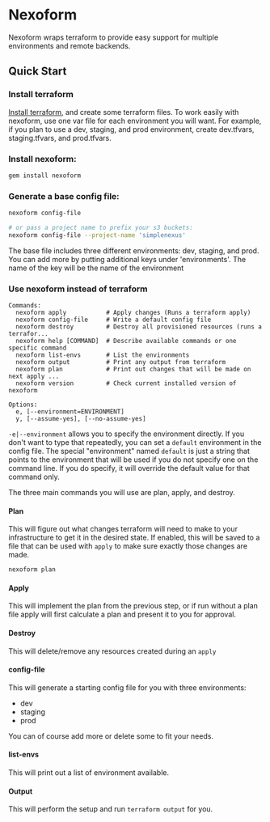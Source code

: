 # Nexoform

Nexoform wraps terraform to provide easy support for multiple environments and remote backends.

## Quick Start

### Install terraform

[Install terraform](https://www.terraform.io/intro/getting-started/install.html),
and create some terraform files.  To work easily with nexoform, use one var file for
each environment you will want.  For example, if you plan to use a dev, staging, and
prod environment, create dev.tfvars, staging.tfvars, and prod.tfvars.

### Install nexoform:

```bash
gem install nexoform
```

### Generate a base config file:

```bash
nexoform config-file

# or pass a project name to prefix your s3 buckets:
nexoform config-file --project-name 'simplenexus'
```

The base file includes three different environments:  dev, staging, and prod.
You can add more by putting additional keys under 'environments'.
The name of the key will be the name of the environment

### Use nexoform instead of terraform

```
Commands:
  nexoform apply           # Apply changes (Runs a terraform apply)
  nexoform config-file     # Write a default config file
  nexoform destroy         # Destroy all provisioned resources (runs a terrafor...
  nexoform help [COMMAND]  # Describe available commands or one specific command
  nexoform list-envs       # List the environments
  nexoform output          # Print any output from terraform
  nexoform plan            # Print out changes that will be made on next apply ...
  nexoform version         # Check current installed version of nexoform

Options:
  e, [--environment=ENVIRONMENT]
  y, [--assume-yes], [--no-assume-yes]
```

`-e|--environment` allows you to specify the environment directly.  If you don't
want to type that repeatedly, you can set a `default` environment in the config
file.  The special "environment" named `default` is just a string that points
to the environment that will be used if you do not specify one on the command
line.  If you do specify, it will override the default value for that command only.

The three main commands you will use are plan, apply, and destroy.

#### Plan

This will figure out what changes terraform will need to make to your infrastructure
to get it in the desired state.  If enabled, this will be saved to a file that can be
used with `apply` to make sure exactly those changes are made.

```bash
nexoform plan
```

#### Apply

This will implement the plan from the previous step, or if run without a plan file
apply will first calculate a plan and present it to you for approval.

#### Destroy

This will delete/remove any resources created during an `apply`

#### config-file

This will generate a starting config file for you with three environments:

* dev
* staging
* prod

You can of course add more or delete some to fit your needs.

#### list-envs

This will print out a list of environment available.

#### Output

This will perform the setup and run `terraform output` for you.
